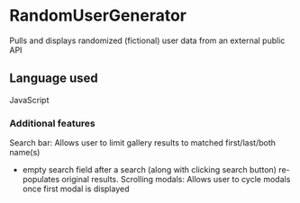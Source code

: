 # RandomUserGenerator
Pulls and displays randomized (fictional) user data from an external public API

## Language used
JavaScript

### Additional features
Search bar: Allows user to limit gallery results to matched first/last/both name(s)
* empty search field after a search (along with clicking search button) re-populates 
original results.
Scrolling modals: Allows user to cycle modals once first modal is displayed